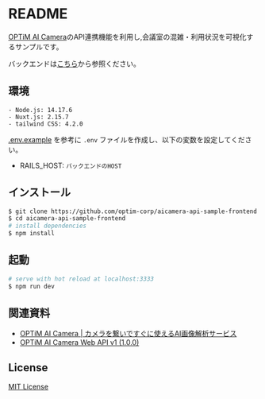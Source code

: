 # README
[OPTiM AI Camera](https://www.optim.cloud/services/ai-camera/)のAPI連携機能を利用し,会議室の混雑・利用状況を可視化するサンプルです。

バックエンドは[こちら](https://github.com/optim-corp/aicamera-api-sample-backend)から参照ください。

## 環境

```
- Node.js: 14.17.6
- Nuxt.js: 2.15.7
- tailwind CSS: 4.2.0
```

[.env.example](./.env.example) を参考に `.env` ファイルを作成し、以下の変数を設定してください。

- RAILS_HOST: `バックエンドのHOST`

## インストール

```sh
$ git clone https://github.com/optim-corp/aicamera-api-sample-frontend
$ cd aicamera-api-sample-frontend 
# install dependencies
$ npm install
```

## 起動

```sh
# serve with hot reload at localhost:3333
$ npm run dev
```

## 関連資料
- [OPTiM AI Camera | カメラを繋いですぐに使えるAI画像解析サービス](https://www.optim.cloud/services/ai-camera/)
- [OPTiM AI Camera Web API v1 (1.0.0)](https://developer-docs.camera-lite.ai.optim.cloud)

## License
[MIT License](./LICENSE)
